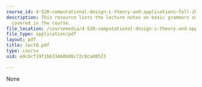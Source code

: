 ```yaml
---
course_id: 4-520-computational-design-i-theory-and-applications-fall-2005
description: This resource lists the lecture notes on basic grammars as per the topics
  covered in the course.
file_location: /coursemedia/4-520-computational-design-i-theory-and-applications-fall-2005/e9cbcf19f1b633460b08c72c8cad8523_lect8.pdf
file_type: application/pdf
layout: pdf
title: lect8.pdf
type: course
uid: e9cbcf19f1b633460b08c72c8cad8523

---
```

None